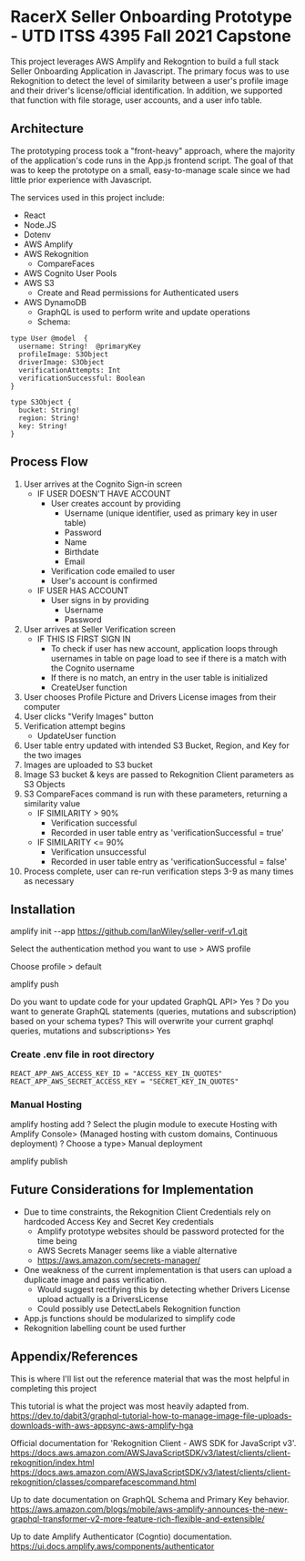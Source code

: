 # RacerX Seller Onboarding Prototype - UTD ITSS 4395 Fall 2021 Capstone 

This project leverages AWS Amplify and Rekogntion to build a full stack Seller Onboarding Application in Javascript. The primary focus was to use Rekognition to detect the level of similarity between a user's profile image and their driver's license/official identification. In addition, we supported that function with file storage, user accounts, and a user info table.

## Architecture

The prototyping process took a "front-heavy" approach, where the majority of the application's code runs in the App.js frontend script. The goal of that was to keep the prototype on a small, easy-to-manage scale since we had little prior experience with Javascript.

The services used in this project include:

- React
- Node.JS
- Dotenv
- AWS Amplify
- AWS Rekognition
    - CompareFaces
- AWS Cognito User Pools
- AWS S3
    - Create and Read permissions for Authenticated users
- AWS DynamoDB
    - GraphQL is used to perform write and update operations
    - Schema:
```
type User @model  {
  username: String!  @primaryKey
  profileImage: S3Object
  driverImage: S3Object
  verificationAttempts: Int
  verificationSuccessful: Boolean
}

type S3Object {
  bucket: String!
  region: String!
  key: String!
}

```

## Process Flow

1. User arrives at the Cognito Sign-in screen
    - IF USER DOESN'T HAVE ACCOUNT
        - User creates account by providing
            - Username (unique identifier, used as primary key in user table)
            - Password
            - Name
            - Birthdate
            - Email
        - Verification code emailed to user
        - User's account is confirmed
    - IF USER HAS ACCOUNT
        - User signs in by providing
            - Username
            - Password
2. User arrives at Seller Verification screen
    - IF THIS IS FIRST SIGN IN
        - To check if user has new account, application loops through usernames in table on page load to see if there is a match with the Cognito username
        - If there is no match, an entry in the user table is initialized
        - CreateUser function
3. User chooses Profile Picture and Drivers License images from their computer 
4. User clicks "Verify Images" button
5. Verification attempt begins
    - UpdateUser function
6. User table entry updated with intended S3 Bucket, Region, and Key for the two images  
7. Images are uploaded to S3 bucket
8. Image S3 bucket & keys are passed to Rekognition Client parameters as S3 Objects
9. S3 CompareFaces command is run with these parameters, returning a similarity value
    - IF SIMILARITY > 90%
        - Verification successful
        - Recorded in user table entry as 'verificationSuccessful = true'
    - IF SIMILARITY <= 90%
        - Verification unsuccessful
        - Recorded in user table entry as 'verificationSuccessful = false'
10. Process complete, user can re-run verification steps 3-9 as many times as necessary

## Installation

amplify init --app https://github.com/IanWiley/seller-verif-v1.git

Select the authentication method you want to use > AWS profile

Choose profile > default

amplify push

Do you want to update code for your updated GraphQL API> Yes
? Do you want to generate GraphQL statements (queries, mutations and subscription) based on your schema types?
This will overwrite your current graphql queries, mutations and subscriptions> Yes

### Create .env file in root directory

```
REACT_APP_AWS_ACCESS_KEY_ID = "ACCESS_KEY_IN_QUOTES"
REACT_APP_AWS_SECRET_ACCESS_KEY = "SECRET_KEY_IN_QUOTES"
```

### Manual Hosting

amplify hosting add
? Select the plugin module to execute Hosting with Amplify Console> (Managed hosting with custom domains, Continuous deployment)
? Choose a type> Manual deployment

amplify publish

## Future Considerations for Implementation

- Due to time constraints, the Rekognition Client Credentials rely on hardcoded Access Key and Secret Key credentials
    - Amplify prototype websites should be password protected for the time being
    - AWS Secrets Manager seems like a viable alternative 
    - https://aws.amazon.com/secrets-manager/
- One weakness of the current implementation is that users can upload a duplicate image and pass verification. 
    - Would suggest rectifying this by detecting whether Drivers License upload actually is a DriversLicense
    - Could possibly use DetectLabels Rekognition function
- App.js functions should be modularized to simplify code
- Rekognition labelling count be used further

## Appendix/References

This is where I'll list out the reference material that was the most helpful in completing this project

This tutorial is what the project was most heavily adapted from.
https://dev.to/dabit3/graphql-tutorial-how-to-manage-image-file-uploads-downloads-with-aws-appsync-aws-amplify-hga

Official documentation for 'Rekognition Client - AWS SDK for JavaScript v3'.
https://docs.aws.amazon.com/AWSJavaScriptSDK/v3/latest/clients/client-rekognition/index.html
https://docs.aws.amazon.com/AWSJavaScriptSDK/v3/latest/clients/client-rekognition/classes/comparefacescommand.html

Up to date documentation on GraphQL Schema and Primary Key behavior.
https://aws.amazon.com/blogs/mobile/aws-amplify-announces-the-new-graphql-transformer-v2-more-feature-rich-flexible-and-extensible/

Up to date Amplify Authenticator (Cogntio) documentation. 
https://ui.docs.amplify.aws/components/authenticator